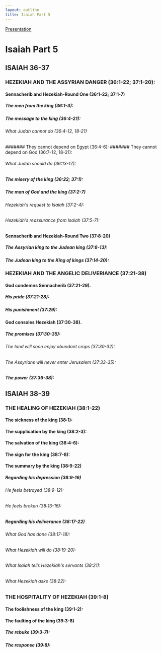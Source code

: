 ```yaml
---
layout: outline
title: Isaiah Part 5
---
```

[Presentation](/Expository/ODP/Isaiah%20Part%205/Isaiah%20Part%205.odp)
# Isaiah Part 5
## ISAIAH 36-37 
### HEZEKIAH AND THE ASSYRIAN DANGER (36:1-22; 37:1-20): 
####  Sennacherib and Hezekiah-Round One (36:1-22; 37:1-7) 
#####  The men from the king (36:1-3): 
#####  The message to the king (36:4-21): 
######  What Judah cannot do (36:4-12, 18-21) 
#######  They cannot depend on Egypt (36:4-6): 
#######  They cannot depend on God (36:7-12, 18-21): 
######  What Judah should do (36:13-17): 
#####  The misery of the king (36:22; 37:1): 
#####  The man of God and the king (37:2-7) 
######  Hezekiah\'s request to Isaiah (37:2-4): 
######  Hezekiah\'s reassurance from Isaiah (37:5-7): 
####  Sennacherib and Hezekiah-Round Two (37:8-20) 
#####  The Assyrian king to the Judean king (37:8-13): 
#####  The Judean king to the King of kings (37:14-20): 
### HEZEKIAH AND THE ANGELIC DELIVERIANCE (37:21-38) 
####  God condemns Sennacherib (37:21-29). 
#####  His pride (37:21-28): 
#####  His punishment (37:29): 
####  God consoles Hezekiah (37:30-38). 
#####  The promises (37:30-35): 
######  The land will soon enjoy abundant crops (37:30-32): 
######  The Assyrians will never enter Jerusalem (37:33-35): 
#####  The power (37:36-38): 
## ISAIAH 38-39 
### THE HEALING OF HEZEKIAH (38:1-22) 
####  The sickness of the king (38:1): 
####  The supplication by the king (38:2-3): 
####  The salvation of the king (38:4-6): 
####  The sign for the king (38:7-8): 
####  The summary by the king (38:9-22) 
#####  Regarding his depression (38:9-16) 
######  He feels betrayed (38:9-12): 
######  He feels broken (38:13-16): 
#####  Regarding his deliverance (38:17-22) 
######  What God has done (38:17-18): 
######  What Hezekiah will do (38:19-20): 
######  What Isaiah tells Hezekiah\'s servants (38:21): 
######  What Hezekiah asks (38:22): 
### THE HOSPITALITY OF HEZEKIAH (39:1-8) 
####  The foolishness of the king (39:1-2): 
####  The faulting of the king (39:3-8) 
#####  The rebuke (39:3-7): 
#####  The response (39:8): 
